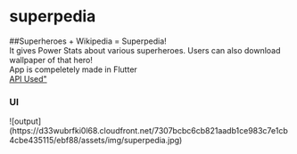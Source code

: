 # superpedia

##Superheroes + Wikipedia = Superpedia!
<br>
It gives Power Stats about various superheroes. Users can also download wallpaper of that hero!
<br>App is compeletely made in Flutter<br>
<a href="https://superheroapi.com/">API Used"</a>

<h3>UI</h3>
![output](https://d33wubrfki0l68.cloudfront.net/7307bcbc6cb821aadb1ce983c7e1cb4cbe435115/ebf88/assets/img/superpedia.jpg)
